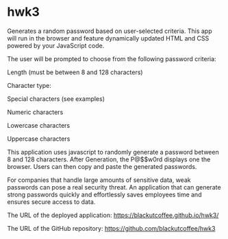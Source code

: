 # hwk3
Generates a random password based on user-selected criteria. This app will run in the browser and feature dynamically updated HTML and CSS powered by your JavaScript code.

The user will be prompted to choose from the following password criteria:

Length (must be between 8 and 128 characters)

Character type:

Special characters (see examples)

Numeric characters

Lowercase characters

Uppercase characters

This application uses javascript to randomly generate a password between 8 and 128 characters. After Generation, the P@$$w0rd displays one the browser. Users can then copy and paste the generated passwords.

For companies that handle large amounts of sensitive data, weak passwords can pose a real security threat. An application that can generate strong passwords quickly and effortlessly saves employees time and ensures secure access to data.

The URL of the deployed application: https://blackutcoffee.github.io/hwk3/

The URL of the GitHub repository: https://github.com/blackutcoffee/hwk3
